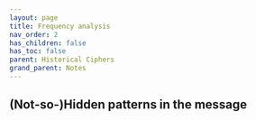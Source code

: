 ```yaml
---
layout: page
title: Frequency analysis
nav_order: 2
has_children: false
has_toc: false
parent: Historical Ciphers
grand_parent: Notes
---
```


## (Not-so-)Hidden patterns in the message
